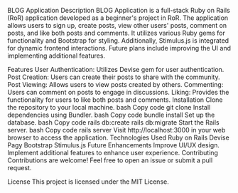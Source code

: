 BLOG Application
Description
BLOG Application is a full-stack Ruby on Rails (RoR) application developed as a beginner's project in RoR. The application allows users to sign up, create posts, view other users' posts, comment on posts, and like both posts and comments. It utilizes various Ruby gems for functionality and Bootstrap for styling. Additionally, Stimulus.js is integrated for dynamic frontend interactions. Future plans include improving the UI and implementing additional features.

Features
User Authentication: Utilizes Devise gem for user authentication.
Post Creation: Users can create their posts to share with the community.
Post Viewing: Allows users to view posts created by others.
Commenting: Users can comment on posts to engage in discussions.
Liking: Provides the functionality for users to like both posts and comments.
Installation
Clone the repository to your local machine.
bash
Copy code
git clone <repository-url>
Install dependencies using Bundler.
bash
Copy code
bundle install
Set up the database.
bash
Copy code
rails db:create
rails db:migrate
Start the Rails server.
bash
Copy code
rails server
Visit http://localhost:3000 in your web browser to access the application.
Technologies Used
Ruby on Rails
Devise
Pagy
Bootstrap
Stimulus.js
Future Enhancements
Improve UI/UX design.
Implement additional features to enhance user experience.
Contributing
Contributions are welcome! Feel free to open an issue or submit a pull request.

License
This project is licensed under the MIT License.
